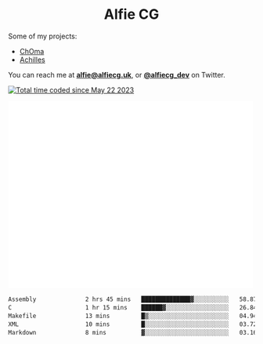 <h1 align="center">Alfie CG</h1>

Some of my projects:
* [ChOma](https://github.com/opa334/ChOma)
* [Achilles](https://github.com/alfiecg24/Achilles)

You can reach me at **alfie@alfiecg.uk**, or **[@alfiecg_dev](https://twitter.com/alfiecg_dev)** on Twitter.

<a href="https://wakatime.com/@61592169-b9cf-4af8-b6fa-8ac7d4369b01"><img src="https://wakatime.com/badge/user/61592169-b9cf-4af8-b6fa-8ac7d4369b01.svg" alt="Total time coded since May 22 2023" /></a>


<img align="center" src="/github-metrics.svg" alt="Metrics" width="500">

 <!--[![GitHub Streak](https://streak-stats.demolab.com/?user=alfiecg24)](https://git.io/streak-stats)-->

<!--START_SECTION:waka-->

```txt
Assembly              2 hrs 45 mins   ██████████████▓░░░░░░░░░░   58.87 %
C                     1 hr 15 mins    ██████▓░░░░░░░░░░░░░░░░░░   26.84 %
Makefile              13 mins         █▒░░░░░░░░░░░░░░░░░░░░░░░   04.94 %
XML                   10 mins         █░░░░░░░░░░░░░░░░░░░░░░░░   03.72 %
Markdown              8 mins          ▓░░░░░░░░░░░░░░░░░░░░░░░░   03.16 %
```

<!--END_SECTION:waka-->
